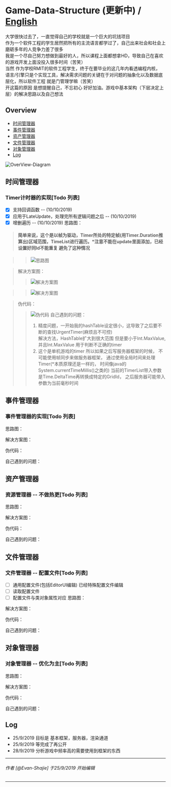 # Game-Data-Structure (更新中) / [English](https://github.com/shajieChen/Game-Data-Structure/blob/master/English_V_GDS.md)
 大学很快过去了，一直觉得自己的学校就是一个巨大的坑钱项目</br>
 作为一个软件工程的学生居然把所有的主流语言都学过了，自己出来社会和社会上磨砺多年的人竞争力差了很多</br>
 我是一个尽自己努力想做到最好的人，所以课程上面都想拿HD，导致自己在喜欢的游戏开发上面没投入很多时间（苦笑）</br>
 当然 作为学校RMIT的软件工程学生，终于在要毕业的这几年内看透编程内核，</br>
 语言/引擎只是个实现工具，解决需求问题的关键在于对问题的抽象化以及数据底层化，所以软件工程 就是门管理学嘛（苦笑）</br>
 开这篇的原因 是想提醒自己，不忘初心 好好加油。游戏中基本架构（下层决定上层）的解决思路以及自己想法 </br>
## Overview  
- [时间管理器](#时间管理器)
- [事件管理器](#事件管理器)
- [资产管理器](#资产管理器)
- [文件管理器](#文件管理器)
- [对象管理器](#对象管理器)  
- [Log](#Log)  

![OverView-Diagram](https://github.com/shajieChen/Game-Data-Structure/blob/master/ClassGraph/BaseSystem.png) 
## 时间管理器
### Timer计时器的实现[Todo 列表]
- [x] 支持回调函数 -- (10/10/2019)
- [x] 应用于LateUpdate，处理完所有逻辑问题之后 -- (10/10/2019)
- [x] 增删遍历 -- (10/10/2019)
思路图：</br>
>#### 简单来说，这个是以帧为驱动，Timer所处的特定帧(用Timer.Duration推算出)区域范围，TimeList进行遍历。*注意不能在update里面添加，已经设置好同Id不能重复 避免了这种情况

>>![思路图](https://github.com/shajieChen/Game-Data-Structure/blob/master/ClassGraph/timerList_结构图.png) 

>解决方案图： </br>
>>![解决方案图](https://github.com/shajieChen/Game-Data-Structure/blob/master/ClassGraph/TimerList_解析.png) 

>>![解决方案图](https://github.com/shajieChen/Game-Data-Structure/blob/master/ClassGraph/Timer_解析.png) 

>伪代码： </br>
>>![伪代码](https://github.com/shajieChen/Game-Data-Structure/blob/master/ClassGraph/timer_伪代码.png) 
>自己遇到的问题： </br> 
>>1. 精度问题，一开始我的hashTable设定很小，这导致了之后要不断的查找UrgentTimer(麻烦且不可控)</br>
>>   解决方法，HashTable扩大到很大范围 但是要小于Int.MaxValue, 并且Int.MaxValue 用于判断不正确的timer</br> 
>>2. 这个是单机游戏的timer 所以如果之后写服务器框架的时候， 不可能使用帧同步来做服务器框架， 
>>   通过使用全局时间来处理Timer(*本质原理还是一样的， 时间像java的 System.currentTimeMillis()之类的)
>>   当前的TimerList带入参数是Time.DeltaTime再转换成特定的GridId， 之后服务器可能带入参数为当前毫秒时间
>>   
## 事件管理器
### 事件管理器的实现[Todo 列表]
思路图：</br>

解决方案图： </br>

伪代码： </br>

自己遇到的问题： </br>
## 资产管理器
### 资源管理器 -- 不做热更[Todo 列表]
思路图：</br>

解决方案图： </br>

伪代码： </br>

自己遇到的问题： </br>
## 文件管理器
### 文件管理器 -- 配置文件[Todo 列表]
- [ ] 通用配置文件(包括EditorUI编辑) 已经特殊配置文件编辑  
- [ ] 读取配置文件
- [ ] 配置文件与类对象属性对应
思路图：</br>

解决方案图： </br>

伪代码： </br>

自己遇到的问题： </br>
## 对象管理器
### 对象管理器 -- 优化为主[Todo 列表]

思路图：</br>

解决方案图： </br>

伪代码： </br>

自己遇到的问题： </br>
## Log
- 25/9/2019 目标是 基本框架，服务器，渲染通道 
- 25/9/2019 等完成了再公开
- 28/9/2019 分析游戏中频率高的需要使用到框架的东西


------
###### 作者 [@Evan-Shajie] 于25/9/2019 开始编辑
------